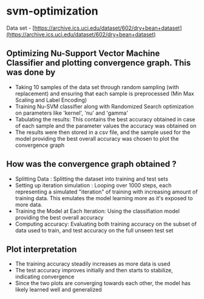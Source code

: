# svm-optimization

Data set - [https://archive.ics.uci.edu/dataset/602/dry+bean+dataset](https://archive.ics.uci.edu/dataset/602/dry+bean+dataset)

## Optimizing Nu-Support Vector Machine Classifier and plotting convergence graph. This was done by 
- Taking 10 samples of the data set through random sampling (with replacement) and ensuring that each sample is preprocessed (Min Max Scaling and Label Encoding)
- Training Nu-SVM classifier along with Randomized Search optimization on parameters like 'kernel', 'nu' and 'gamma'
- Tabulating the results: This contains the best accuracy obtained in case of each sample and the parameter values the accuracy was obtained on
- The results were then stored in a csv file, and the sample used for the model providing the best overall accuracy was chosen to plot the convergence graph

## How was the convergence graph obtained ? 
- Splitting Data : Splitting the dataset into training and test sets
- Setting up iteration simulation : Looping over 1000 steps, each representing a simulated "iteration" of training with increasing amount of training data. This emulates the model learning more as it's exposed to more data.
- Training the Model at Each Iteration: Using the classifiation model providing the best overall accuracy
- Computing accuracy: Evaluating both training accuracy on the subset of data used to train, and test accuracy on the full unseen test set

## Plot interpretation 
- The training accuracy steadily increases as more data is used
- The test accuracy improves initially and then starts to stabilize, indicating convergence
- Since the two plots are converging towards each other, the model has likely learned well and generalized 
